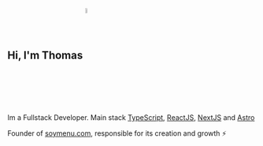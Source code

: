 ## Hi, I'm Thomas <img src="https://upload.wikimedia.org/wikipedia/commons/d/da/Flag_of_Argentina-Animated.gif" width="5%" alt="flag" align="center">

Im a Fullstack Developer. Main stack <a href="https://www.typescriptlang.org/">TypeScript</a>, <a href="https://react.dev/">ReactJS</a>, <a href="https://nextjs.org/">NextJS</a> and <a href="https://astro.build/">Astro<a/>

Founder of <a href="https://soymenu.com">soymenu.com</a>, responsible for its creation and growth ⚡️
